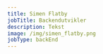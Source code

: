 ```yaml
---
title: Simen Flatby
jobTitle: Backendutvikler
description: Tekst
image: /img/simen_flatby.png
jobType: backEnd
---
```


